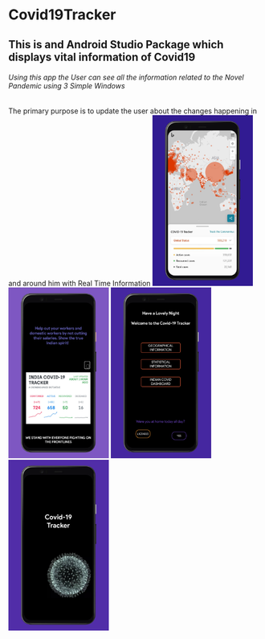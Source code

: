 # Covid19Tracker
## This is and Android Studio Package which displays vital information of Covid19 
###### Using this app the User can see all the information related to the Novel Pandemic using 3 Simple Windows
The primary purpose is to update the user about the changes happening in and around him with Real Time Information
<img src="https://github.com/the-rebooted-coder/Covid19Tracker/blob/master/app/Detailed%20Information.png" width="200">
<img src="https://github.com/the-rebooted-coder/Covid19Tracker/blob/master/app/Indian%20Dashboard.png" width="200">
<img src="https://github.com/the-rebooted-coder/Covid19Tracker/blob/master/app/Simple%20UI.png" width="200">
<img src="https://github.com/the-rebooted-coder/Covid19Tracker/blob/master/app/Splash%20Screen.png" width="200">
